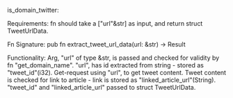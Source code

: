 is_domain_twitter:

Requirements:
fn should take a ["url"&str] as input, and return struct TweetUrlData.

Fn Signature:
pub fn extract_tweet_url_data(url: &str) -> Result<TweetUrlData>

Functionality:
Arg, "url" of type &str, is passed and checked for validity by fn "get_domain_name".
"url", has id extracted from string - stored as "tweet_id"(i32).
Get-request using "url", to get tweet content.
Tweet content is checked for link to article - link is stored as "linked_article_url"(String).
"tweet_id" and "linked_article_url" passed to struct TweetUrlData.
